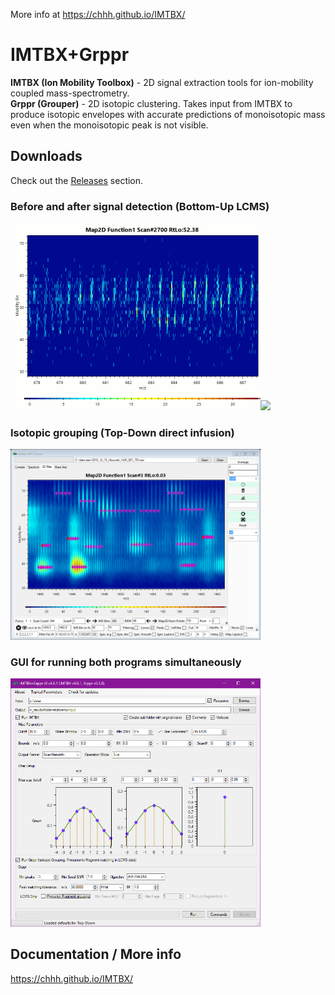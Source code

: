 More info at https://chhh.github.io/IMTBX/

# IMTBX+Grppr
**IMTBX (Ion Mobility Toolbox)** - 2D signal extraction tools for ion-mobility
coupled mass-spectrometry.  
**Grppr (Grouper)** - 2D isotopic clustering. Takes input from IMTBX to produce
isotopic envelopes with accurate predictions of monoisotopic mass even when
the monoisotopic peak is not visible.

## Downloads
Check out the [Releases](https://github.com/chhh/IMTBX/releases/latest) section.

### Before and after signal detection (Bottom-Up LCMS)
<img width=400 src="https://github.com/chhh/IMTBX/blob/master/site/src/img/without-filter.gif"/><img width=400 src="https://github.com/chhh/IMTBX/blob/master/site/src/img/with-filter-peaks.gif"/>

### Isotopic grouping (Top-Down direct infusion)
<img width=400 src="https://github.com/chhh/IMTBX/blob/master/site/src/img/grppr-isotopic-clusters-in-viewer.png"/>

### GUI for running both programs simultaneously
<img width=400 src="https://github.com/chhh/IMTBX/blob/master/site/src/img/imtbx-grppr-gui.png"/>

## Documentation / More info
https://chhh.github.io/IMTBX/
